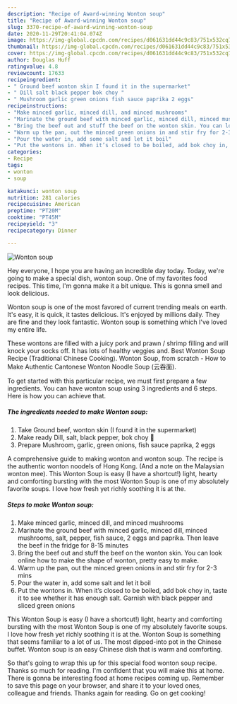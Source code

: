 ```yaml
---
description: "Recipe of Award-winning Wonton soup"
title: "Recipe of Award-winning Wonton soup"
slug: 3370-recipe-of-award-winning-wonton-soup
date: 2020-11-29T20:41:04.074Z
image: https://img-global.cpcdn.com/recipes/d061631dd44c9c83/751x532cq70/wonton-soup-recipe-main-photo.jpg
thumbnail: https://img-global.cpcdn.com/recipes/d061631dd44c9c83/751x532cq70/wonton-soup-recipe-main-photo.jpg
cover: https://img-global.cpcdn.com/recipes/d061631dd44c9c83/751x532cq70/wonton-soup-recipe-main-photo.jpg
author: Douglas Huff
ratingvalue: 4.8
reviewcount: 17633
recipeingredient:
- " Ground beef wonton skin I found it in the supermarket"
- " Dill salt black pepper bok choy "
- " Mushroom garlic green onions fish sauce paprika 2 eggs"
recipeinstructions:
- "Make minced garlic, minced dill, and minced mushrooms"
- "Marinate the ground beef with minced garlic, minced dill, minced mushrooms, salt, pepper, fish sauce, 2 eggs and paprika. Then leave the beef in the fridge for 8-15 minutes"
- "Bring the beef out and stuff the beef on the wonton skin. You can look online how to make the shape of wonton, pretty easy to make."
- "Warm up the pan, out the minced green onions in and stir fry for 2-3 mins"
- "Pour the water in, add some salt and let it boil"
- "Put the wontons in. When it’s closed to be boiled, add bok choy in, taste it to see whether it has enough salt. Garnish with black pepper and sliced green onions"
categories:
- Recipe
tags:
- wonton
- soup

katakunci: wonton soup 
nutrition: 281 calories
recipecuisine: American
preptime: "PT20M"
cooktime: "PT45M"
recipeyield: "3"
recipecategory: Dinner

---
```



![Wonton soup](https://img-global.cpcdn.com/recipes/d061631dd44c9c83/751x532cq70/wonton-soup-recipe-main-photo.jpg)

Hey everyone, I hope you are having an incredible day today. Today, we're going to make a special dish, wonton soup. One of my favorites food recipes. This time, I'm gonna make it a bit unique. This is gonna smell and look delicious.

Wonton soup is one of the most favored of current trending meals on earth. It's easy, it is quick, it tastes delicious. It's enjoyed by millions daily. They are fine and they look fantastic. Wonton soup is something which I've loved my entire life.

These wontons are filled with a juicy pork and prawn / shrimp filling and will knock your socks off. It has lots of healthy veggies and. Best Wonton Soup Recipe (Traditional Chinese Cooking). Wonton Soup, from scratch - How to Make Authentic Cantonese Wonton Noodle Soup (云吞面).


To get started with this particular recipe, we must first prepare a few ingredients. You can have wonton soup using 3 ingredients and 6 steps. Here is how you can achieve that.

<!--inarticleads1-->

##### The ingredients needed to make Wonton soup:

1. Take  Ground beef, wonton skin (I found it in the supermarket)
1. Make ready  Dill, salt, black pepper, bok choy 🥬
1. Prepare  Mushroom, garlic, green onions, fish sauce paprika, 2 eggs


A comprehensive guide to making wonton and wonton soup. The recipe is the authentic wonton noodels of Hong Kong. (And a note on the Malaysian wonton mee). This Wonton Soup is easy (I have a shortcut!) light, hearty and comforting bursting with the most Wonton Soup is one of my absolutely favorite soups. I love how fresh yet richly soothing it is at the. 

<!--inarticleads2-->

##### Steps to make Wonton soup:

1. Make minced garlic, minced dill, and minced mushrooms
1. Marinate the ground beef with minced garlic, minced dill, minced mushrooms, salt, pepper, fish sauce, 2 eggs and paprika. Then leave the beef in the fridge for 8-15 minutes
1. Bring the beef out and stuff the beef on the wonton skin. You can look online how to make the shape of wonton, pretty easy to make.
1. Warm up the pan, out the minced green onions in and stir fry for 2-3 mins
1. Pour the water in, add some salt and let it boil
1. Put the wontons in. When it’s closed to be boiled, add bok choy in, taste it to see whether it has enough salt. Garnish with black pepper and sliced green onions


This Wonton Soup is easy (I have a shortcut!) light, hearty and comforting bursting with the most Wonton Soup is one of my absolutely favorite soups. I love how fresh yet richly soothing it is at the. Wonton Soup is something that seems familiar to a lot of us. The most dipped-into pot in the Chinese buffet. Wonton soup is an easy Chinese dish that is warm and comforting. 

So that's going to wrap this up for this special food wonton soup recipe. Thanks so much for reading. I'm confident that you will make this at home. There is gonna be interesting food at home recipes coming up. Remember to save this page on your browser, and share it to your loved ones, colleague and friends. Thanks again for reading. Go on get cooking!
